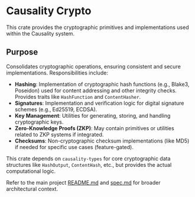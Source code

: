 # Causality Crypto

This crate provides the cryptographic primitives and implementations used within the Causality system.

## Purpose

Consolidates cryptographic operations, ensuring consistent and secure implementations. Responsibilities include:

- **Hashing**: Implementation of cryptographic hash functions (e.g., Blake3, Poseidon) used for content addressing and other integrity checks. Provides traits like `HashFunction` and `ContentHasher`.
- **Signatures**: Implementation and verification logic for digital signature schemes (e.g., Ed25519, ECDSA).
- **Key Management**: Utilities for generating, storing, and handling cryptographic keys.
- **Zero-Knowledge Proofs (ZKP)**: May contain primitives or utilities related to ZKP systems if integrated.
- **Checksums**: Non-cryptographic checksum implementations (like MD5) if needed for specific use cases (feature-gated).

This crate depends on `causality-types` for core cryptographic data structures like `HashOutput`, `ContentHash`, etc., but provides the actual computational logic.

Refer to the main project [README.md](../../README.md) and [spec.md](../../spec/spec.md) for broader architectural context. 